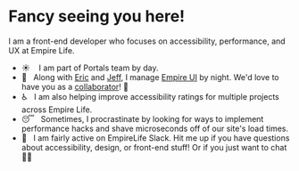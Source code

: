 # Fancy seeing you here!

I am a front-end developer who focuses on accessibility, performance, and UX at Empire Life. 

- ☀️     I am part of Portals team by day.
- 🌙    Along with [Eric](https://github.com/emperic) and [Jeff](https://github.com/empire-jlee), I manage [Empire UI](https://empirelife.github.io/empire-ui/?path=/story/status-page--default) by night. We'd love to have you as a [collaborator](https://github.com/EmpireLife/empire-ui)! 🤝
- ♿    I am also helping improve accessibility ratings for multiple projects across Empire Life. 
- 😴    Sometimes, I procrastinate by looking for ways to implement performance hacks and shave microseconds off of our site's load times.
- 💬    I am fairly active on EmpireLife Slack. Hit me up if you have questions about accessibility, design, or front-end stuff! Or if you just want to chat 💁‍♂️ 
